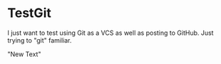# TestGit
I just want to test using Git as a VCS as well as posting to GitHub. Just trying to "git" familiar.

"New Text"